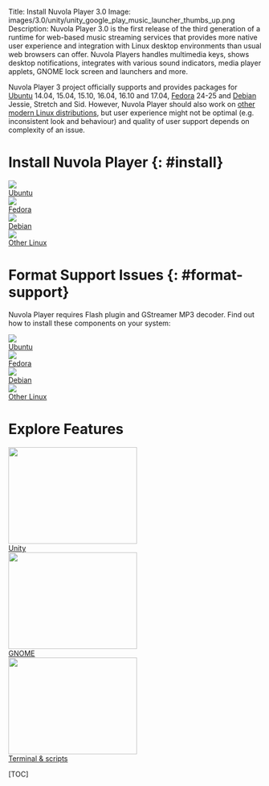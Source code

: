 Title: Install Nuvola Player 3.0
Image: images/3.0/unity/unity_google_play_music_launcher_thumbs_up.png
Description: Nuvola Player 3.0 is the first release of the third generation of a runtime for
    web-based music streaming services that provides more native user experience and integration with Linux
    desktop environments than usual web browsers can offer. Nuvola Players handles multimedia keys,
    shows desktop notifications, integrates with various sound indicators, media player applets,
    GNOME lock screen and launchers and more.

Nuvola Player 3 project officially supports and provides packages for
[Ubuntu](./install-ubuntu.html) 14.04, 15.04, 15.10, 16.04, 16.10 and 17.04,
[Fedora](./install-fedora.html) 24-25
and [Debian](./install-debian.html) Jessie, Stretch and Sid.
However, Nuvola Player should also work on [other modern Linux distributions](./install-other-linux.md), but
user experience might not be optimal (e.g. inconsistent look and behaviour) and quality of user
support depends on complexity of an issue.


Install Nuvola Player {: #install}
=====================

<div class="row">
  <div class="col-sm-12 col-md-6">
    <div class="thumbnail">
      <a title="Install Nuvola Player in Ubuntu" href="install-ubuntu.html"><img src=":images/dist-logos/ubuntu_vertical.png" /></a>
      <div class="caption">
        <a class="btn btn-primary btn-block" role="button" title="Install Nuvola Player in Ubuntu" href="install-ubuntu.html">Ubuntu</a>
      </div>
    </div>
  </div>
  <div class="col-sm-12 col-md-6">
    <div class="thumbnail">
      <a title="Install Nuvola Player in Fedora" href="install-fedora.html"><img src=":images/dist-logos/fedora_vertical.png" /></a>
      <div class="caption">
        <a class="btn btn-primary btn-block" role="button" title="Install Nuvola Player in Fedora" href="install-fedora.html">Fedora</a>
      </div>
    </div>
  </div>
  <div class="col-sm-12 col-md-6">
    <div class="thumbnail">
      <a title="Install Nuvola Player in Debian" href="install-debian.html"><img src=":images/dist-logos/debian_vertical.png" /></a>
      <div class="caption">
        <a class="btn btn-primary btn-block" role="button" title="Install Nuvola Player in Debian" href="install-debian.html">Debian</a>
      </div>
    </div>
  </div>
  <div class="col-sm-12 col-md-6">
    <div class="thumbnail">
      <a title="Install Nuvola Player" href="install-other-linux.html"><img src=":images/nuvola-logos/install_vertical_3.png" /></a>
      <div class="caption">
        <a class="btn btn-primary btn-block" role="button" title="Install Nuvola Player" href="install-other-linux.html">Other Linux</a>
      </div>
    </div>
  </div>
</div>

Format Support Issues {: #format-support}
=====================

Nuvola Player requires Flash plugin and GStreamer MP3 decoder. Find out how to install these components on your system:

<div class="row">
  <div class="col-sm-12 col-md-6">
    <div class="thumbnail">
      <a title="Install Nuvola Player in Ubuntu" href="install-ubuntu.html#format-support"><img src=":images/dist-logos/ubuntu_vertical.png" /></a>
      <div class="caption">
        <a class="btn btn-primary btn-block" role="button" title="Install Nuvola Player in Ubuntu" href="install-ubuntu.html#format-support">Ubuntu</a>
      </div>
    </div>
  </div>
  <div class="col-sm-12 col-md-6">
    <div class="thumbnail">
      <a title="Install Nuvola Player in Fedora" href="install-fedora.html#format-support"><img src=":images/dist-logos/fedora_vertical.png" /></a>
      <div class="caption">
        <a class="btn btn-primary btn-block" role="button" title="Install Nuvola Player in Fedora" href="install-fedora.html#format-support">Fedora</a>
      </div>
    </div>
  </div>
  <div class="col-sm-12 col-md-6">
    <div class="thumbnail">
      <a title="Install Nuvola Player in Debian" href="install-debian.html#format-support"><img src=":images/dist-logos/debian_vertical.png" /></a>
      <div class="caption">
        <a class="btn btn-primary btn-block" role="button" title="Install Nuvola Player in Debian" href="install-debian.html#format-support">Debian</a>
      </div>
    </div>
  </div>
  <div class="col-sm-12 col-md-6">
    <div class="thumbnail">
      <a title="Install Nuvola Player" href="install-other-linux.html#format-support"><img src=":images/nuvola-logos/install_vertical_3.png" /></a>
      <div class="caption">
        <a class="btn btn-primary btn-block" role="button" title="Install Nuvola Player" href="install-other-linux.html#format-support">Other Linux</a>
      </div>
    </div>
  </div>
</div>


Explore Features
================

<div class="row">
  <div class="col-sm-12 col-md-8">
    <div class="thumbnail">
      <a href="./explore.html#explore-unity"><img src=":images/3.0/unity/unity_google_play_music_launcher_thumbs_up[256x192].png" width="256" height="192" /></a>
      <div class="caption">
        <a class="btn btn-primary btn-block" role="button" href="./explore.html#explore-unity">Unity</a>
      </div>
    </div>
  </div>
  <div class="col-sm-12 col-md-8">
    <div class="thumbnail">
      <a href="./explore.html#explore-gnome"><img src=":images/3.0/gnome/gnome_add_to_favorites[256x192].png" width="256" height="192" /></a>
      <div class="caption">
        <a class="btn btn-primary btn-block" role="button" href="./explore.html#explore-gnome">GNOME</a>
      </div>
    </div>
  </div>
  <div class="col-sm-12 col-md-8">
    <div class="thumbnail">
      <a href="./explore.html#explore-terminal"><img src=":images/3.0/unity/unity_nuvolactl_multiple_apps[256x192].png" width="256" height="192" /></a>
      <div class="caption">
        <a class="btn btn-primary btn-block" role="button" href="./explore.html#explore-terminal">Terminal & scripts</a>
      </div>
    </div>
  </div>
</div>


[TOC]
